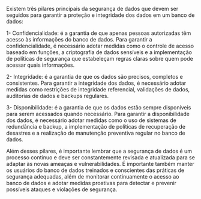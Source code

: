 Existem três pilares principais da segurança de dados que devem ser seguidos para garantir a proteção e integridade dos dados em um banco de dados:

1- Confidencialidade: é a garantia de que apenas pessoas autorizadas têm acesso às informações do banco de dados. Para garantir a confidencialidade, é necessário adotar medidas como o controle de acesso baseado em funções, a criptografia de dados sensíveis e a implementação de políticas de segurança que estabeleçam regras claras sobre quem pode acessar quais informações.

2- Integridade: é a garantia de que os dados são precisos, completos e consistentes. Para garantir a integridade dos dados, é necessário adotar medidas como restrições de integridade referencial, validações de dados, auditorias de dados e backups regulares.

3- Disponibilidade: é a garantia de que os dados estão sempre disponíveis para serem acessados quando necessário. Para garantir a disponibilidade dos dados, é necessário adotar medidas como o uso de sistemas de redundância e backup, a implementação de políticas de recuperação de desastres e a realização de manutenção preventiva regular no banco de dados.

Além desses pilares, é importante lembrar que a segurança de dados é um processo contínuo e deve ser constantemente revisada e atualizada para se adaptar às novas ameaças e vulnerabilidades. É importante também manter os usuários do banco de dados treinados e conscientes das práticas de segurança adequadas, além de monitorar continuamente o acesso ao banco de dados e adotar medidas proativas para detectar e prevenir possíveis ataques e violações de segurança.